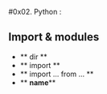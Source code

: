 #0x02. Python :
## Import & modules
- ** dir **
- ** import **
- ** import  ... from ... **
- ** __name__**
